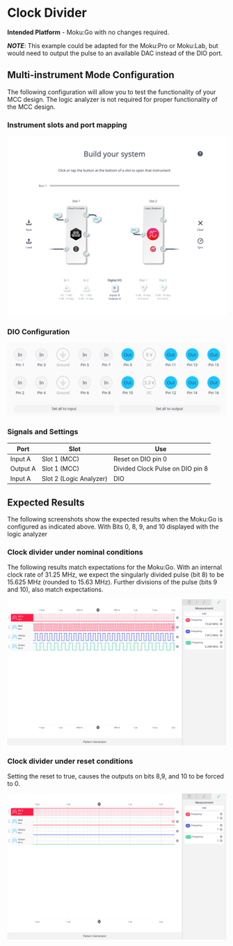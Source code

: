 # Clock Divider

**Intended Platform** - Moku:Go with no changes required.  

 
**_NOTE_**: This example could be adapted for the Moku:Pro or Moku:Lab, but would need to output the pulse to an available DAC instead of the DIO port.

## Multi-instrument Mode Configuration

The following configuration will allow you to test the functionality of your MCC design.  The logic analyzer is not required for proper functionality of the MCC design.
### Instrument slots and port mapping
![image](images/MiMConfiguration.png)

### DIO Configuration
![image](images/DIOConfiguration.png)

### Signals and Settings
| Port | Slot | Use |
| --- | --- | --- |
| Input A  | Slot 1 (MCC) | Reset on DIO pin 0 |
| Output A | Slot 1 (MCC) | Divided Clock Pulse on DIO pin 8 |
| Input A  | Slot 2 (Logic Analyzer) | DIO |

## Expected Results

The following screenshots show the expected results when the Moku:Go is configured as indicated above.  With Bits 0, 8, 9, and 10 displayed with the logic analyzer
### Clock divider under nominal conditions
The following results match expectations for the Moku:Go.  With an internal clock rate of 31.25 MHz, we expect the singularly divided pulse (bit 8) to be 15.625 MHz (rounded to 15.63 MHz).  Further divisions of the pulse (bits 9 and 10), also match expectations.  

![image](images/ClockDividerScreenshot.png)

### Clock divider under reset conditions

Setting the reset to true, causes the outputs on bits 8,9, and 10 to be forced to 0.

![image](images/ClockDividerReset.png)